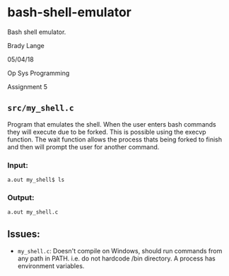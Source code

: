 # bash-shell-emulator
Bash shell emulator.

Brady Lange

05/04/18

Op Sys Programming

Assignment 5

## `src/my_shell.c`
Program that emulates the shell. When the user enters bash commands they will
execute due to be forked. This is possible using the execvp function. The wait function
allows the process thats being forked to finish and then will prompt the user
for another command.

### Input:

`a.out my_shell$ ls`

### Output:

`a.out my_shell.c`

## Issues:
- `my_shell.c`: Doesn't compile on Windows, should run commands from any path in PATH. i.e. do not hardcode /bin directory. A process has environment variables.